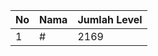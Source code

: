 | No | Nama            | Jumlah Level |
|----|-----------------|--------------|
| 1  | #    |    2169        |
